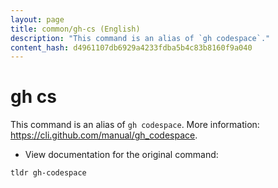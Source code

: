 ```yaml
---
layout: page
title: common/gh-cs (English)
description: "This command is an alias of `gh codespace`."
content_hash: d4961107db6929a4233fdba5b4c83b8160f9a040
---
```

# gh cs

This command is an alias of `gh codespace`.
More information: <https://cli.github.com/manual/gh_codespace>.

- View documentation for the original command:

`tldr gh-codespace`

